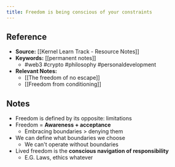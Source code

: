```yaml
---
title: Freedom is being conscious of your constraints
---
```

## Reference
- **Source:** [[Kernel Learn Track - Resource Notes]]
- **Keywords:** [[permanent notes]]
	- #web3 #crypto #philosophy #personaldevelopment 
- **Relevant Notes:** 
	- [[The freedom of no escape]]
	- [[Freedom from conditioning]]
## Notes
+ Freedom is defined by its opposite: limitations
+ Freedom = **Awareness + acceptance**
	+ Embracing boundaries > denying them
+ We can define what boundaries we choose
	+ We can't operate without boundaries
+ Lived freedom is the **conscious navigation of responsibility**
	+ E.G. Laws, ethics whatever